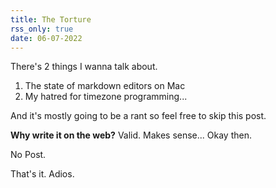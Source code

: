 ```yaml
---
title: The Torture
rss_only: true
date: 06-07-2022
---
```


There's 2 things I wanna talk about.

1. The state of markdown editors on Mac
2. My hatred for timezone programming...

And it's mostly going to be a rant so feel free to skip this post.

**Why write it on the web?** Valid. Makes sense... Okay then.

No Post.

That's it. Adios.
